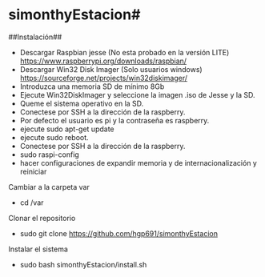 # simonthyEstacion#

##Instalación##
- Descargar Raspbian jesse (No esta probado en la versión LITE) https://www.raspberrypi.org/downloads/raspbian/
- Descargar Win32 Disk Imager (Solo usuarios windows) https://sourceforge.net/projects/win32diskimager/
- Introduzca una memoria SD de mínimo 8Gb
- Ejecute Win32DiskImager y seleccione la imagen .iso de Jesse y la SD.
- Queme el sistema operativo en la SD.
- Conectese por SSH a la dirección de la raspberry.
- Por defecto el usuario es pi y la contraseña es raspberry.
- ejecute sudo apt-get update
- ejecute sudo reboot.
- Conectese por SSH a la dirección de la raspberry.
- sudo raspi-config
- hacer configuraciones de expandir memoria y de internacionalización y reiniciar

Cambiar a la carpeta var
- cd /var

Clonar el repositorio
- sudo git clone https://github.com/hgp691/simonthyEstacion

Instalar el sistema
- sudo bash simonthyEstacion/install.sh
